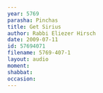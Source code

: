 ```yaml
---
year: 5769
parasha: Pinchas
title: Get Sirius
author: Rabbi Eliezer Hirsch
date: 2009-07-11
id: 57694071
filename: 5769-407-1
layout: audio
moment: 
shabbat: 
occasion: 
---
```

